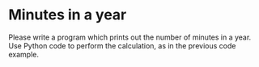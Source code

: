 
# Minutes in a year

Please write a program which prints out the number of minutes in a year. Use Python code to perform the calculation, as in the previous code example.
